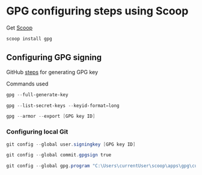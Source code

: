 # GPG configuring steps using Scoop

Get [Scoop](https://scoop.sh/)
```powershell
scoop install gpg
```

## Configuring GPG signing

GitHub [steps](https://docs.github.com/en/authentication/managing-commit-signature-verification/generating-a-new-gpg-key#generating-a-gpg-key) for generating GPG key

Commands used
```powershell
gpg --full-generate-key
```

```powershell
gpg --list-secret-keys --keyid-format=long
```

```powershell
gpg --armor --export [GPG key ID]
```

### Configuring local Git
```powershell
git config --global user.signingkey [GPG key ID]
```
```powershell
git config --global commit.gpgsign true
```
```powershell
git config --global gpg.program "C:\Users\currentUser\scoop\apps\gpg\current\bin\gpg.exe"
```